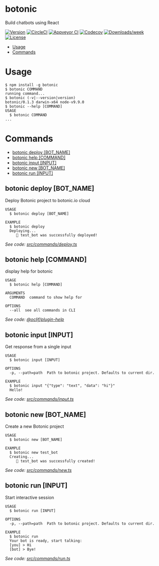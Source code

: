 botonic
=======

Build chatbots using React

[![Version](https://img.shields.io/npm/v/botonic.svg)](https://npmjs.org/package/botonic)
[![CircleCI](https://circleci.com/gh/ericmarcos/botonic/tree/master.svg?style=shield)](https://circleci.com/gh/ericmarcos/botonic/tree/master)
[![Appveyor CI](https://ci.appveyor.com/api/projects/status/github/ericmarcos/botonic?branch=master&svg=true)](https://ci.appveyor.com/project/ericmarcos/botonic/branch/master)
[![Codecov](https://codecov.io/gh/ericmarcos/botonic/branch/master/graph/badge.svg)](https://codecov.io/gh/ericmarcos/botonic)
[![Downloads/week](https://img.shields.io/npm/dw/botonic.svg)](https://npmjs.org/package/botonic)
[![License](https://img.shields.io/npm/l/botonic.svg)](https://github.com/ericmarcos/botonic/blob/master/package.json)

<!-- toc -->
* [Usage](#usage)
* [Commands](#commands)
<!-- tocstop -->
# Usage
<!-- usage -->
```sh-session
$ npm install -g botonic
$ botonic COMMAND
running command...
$ botonic (-v|--version|version)
botonic/0.1.3 darwin-x64 node-v9.9.0
$ botonic --help [COMMAND]
USAGE
  $ botonic COMMAND
...
```
<!-- usagestop -->
# Commands
<!-- commands -->
* [botonic deploy [BOT_NAME]](#botonic-deploy-bot-name)
* [botonic help [COMMAND]](#botonic-help-command)
* [botonic input [INPUT]](#botonic-input-input)
* [botonic new [BOT_NAME]](#botonic-new-bot-name)
* [botonic run [INPUT]](#botonic-run-input)

## botonic deploy [BOT_NAME]

Deploy Botonic project to botonic.io cloud

```
USAGE
  $ botonic deploy [BOT_NAME]

EXAMPLE
  $ botonic deploy
  Deploying...
     🚀 test_bot was successfully deployed!
```

_See code: [src/commands/deploy.ts](https://github.com/hubtype/botonic/blob/v0.1.3/src/commands/deploy.ts)_

## botonic help [COMMAND]

display help for botonic

```
USAGE
  $ botonic help [COMMAND]

ARGUMENTS
  COMMAND  command to show help for

OPTIONS
  --all  see all commands in CLI
```

_See code: [@oclif/plugin-help](https://github.com/oclif/plugin-help/blob/v1.2.3/src/commands/help.ts)_

## botonic input [INPUT]

Get response from a single input

```
USAGE
  $ botonic input [INPUT]

OPTIONS
  -p, --path=path  Path to botonic project. Defaults to current dir.

EXAMPLE
  $ botonic input "{"type": "text", "data": "hi"}"
  Hello!
```

_See code: [src/commands/input.ts](https://github.com/hubtype/botonic/blob/v0.1.3/src/commands/input.ts)_

## botonic new [BOT_NAME]

Create a new Botonic project

```
USAGE
  $ botonic new [BOT_NAME]

EXAMPLE
  $ botonic new test_bot
  Creating...
     💫 test_bot was successfully created!
```

_See code: [src/commands/new.ts](https://github.com/hubtype/botonic/blob/v0.1.3/src/commands/new.ts)_

## botonic run [INPUT]

Start interactive session

```
USAGE
  $ botonic run [INPUT]

OPTIONS
  -p, --path=path  Path to botonic project. Defaults to current dir.

EXAMPLE
  $ botonic run
  Your bot is ready, start talking:
  [you] > Hi
  [bot] > Bye!
```

_See code: [src/commands/run.ts](https://github.com/hubtype/botonic/blob/v0.1.3/src/commands/run.ts)_
<!-- commandsstop -->
